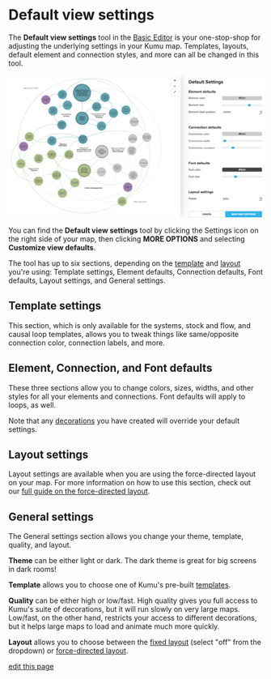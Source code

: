 # Default view settings

The **Default view settings** tool in the [Basic Editor](/overview/view-editors.html#basic-editor) is your one-stop-shop for adjusting the underlying settings in your Kumu map. Templates, layouts, default element and connection styles, and more can all be changed in this tool.

![Default view settings](/images/basic-editor-default-settings.png)

You can find the **Default view settings** tool by clicking the Settings icon <i class="fa fa-sliders"></i> on the right side of your map, then clicking **MORE OPTIONS** and selecting **Customize view defaults**.

The tool has up to six sections, depending on the [template](/guides/templates.html) and [layout](/guides/layouts.html) you're using: Template settings, Element defaults, Connection defaults, Font defaults, Layout settings, and General settings.


## Template settings

This section, which is only available for the systems, stock and flow, and causal loop templates, allows you to tweak things like same/opposite connection color, connection labels, and more.


## Element, Connection, and Font defaults

These three sections allow you to change colors, sizes, widths, and other styles for all your elements and connections. Font defaults will apply to loops, as well.

Note that any [decorations](/guides/decorate.html) you have created will override your default settings.

## Layout settings

 Layout settings are available when you are using the force-directed layout on your map. For more information on how to use this section, check out our [full guide on the force-directed layout](/guides/layouts/force-directed.html).

## General settings

The General settings section allows you change your theme, template, quality, and layout.

**Theme** can be either light or dark. The dark theme is great for big screens in dark rooms!

**Template** allows you to choose one of Kumu's pre-built [templates](/guides/templates.html).

**Quality** can be either high or low/fast. High quality gives you full access to Kumu's suite of decorations, but it will run slowly on very large maps. Low/fast, on the other hand, restricts your access to different decorations, but it helps large maps to load and animate much more quickly.

**Layout** allows you to choose between the [fixed layout](/guides/layouts/fixed.html) (select "off" from the dropdown) or [force-directed layout](/guides/layouts/force-directed.html).

<span class="edit-link"><a href="https://github.com/kumu/docs/blob/master/guides/default-view-settings.md" target="_blank"><i class="fa fa-github"></i> edit this page</a></span>
